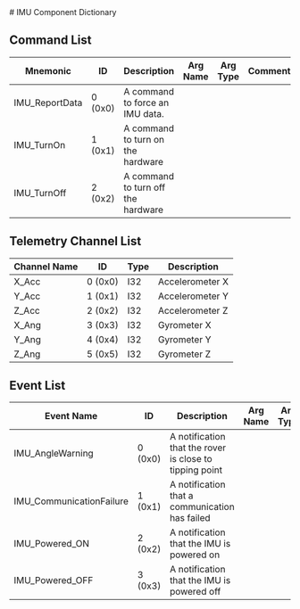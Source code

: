 <title>IMU Component Dictionary</title>
# IMU Component Dictionary


## Command List

|Mnemonic|ID|Description|Arg Name|Arg Type|Comment
|---|---|---|---|---|---|
|IMU_ReportData|0 (0x0)|A command to force an IMU data.| | |
|IMU_TurnOn|1 (0x1)|A command to turn on the hardware| | |
|IMU_TurnOff|2 (0x2)|A command to turn off the hardware| | |

## Telemetry Channel List

|Channel Name|ID|Type|Description|
|---|---|---|---|
|X_Acc|0 (0x0)|I32|Accelerometer X|
|Y_Acc|1 (0x1)|I32|Accelerometer Y|
|Z_Acc|2 (0x2)|I32|Accelerometer Z|
|X_Ang|3 (0x3)|I32|Gyrometer X|
|Y_Ang|4 (0x4)|I32|Gyrometer Y|
|Z_Ang|5 (0x5)|I32|Gyrometer Z|

## Event List

|Event Name|ID|Description|Arg Name|Arg Type|Arg Size|Description
|---|---|---|---|---|---|---|
|IMU_AngleWarning|0 (0x0)|A notification that the rover is close to tipping point| | | | |
|IMU_CommunicationFailure|1 (0x1)|A notification that a communication has failed| | | | |
|IMU_Powered_ON|2 (0x2)|A notification that the IMU is powered on| | | | |
|IMU_Powered_OFF|3 (0x3)|A notification that the IMU is powered off| | | | |
